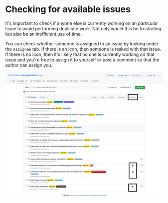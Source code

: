 # Checking for available issues

It's important to check if anyone else is currently working on an particular issue to avoid performing duplicate work. Not only would this be frustrating but also be an inefficient use of time.

You can check whether someone is assigned to an issue by looking under the `Assignee` tab. If there is an icon, then someone is tasked with that issue. If there is no icon, then it's likely that no one is currently working on that issue and you're free to assign it to yourself or post a comment so that the author can assign you.

![Filtering issues by an app label image](../../../images/app-filter-assignee.png)
